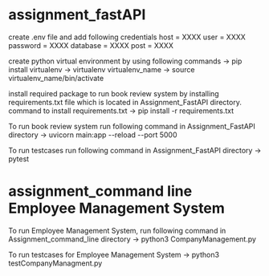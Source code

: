 # assignment_fastAPI
create .env file and add following credentials
host = XXXX
user = XXXX
password = XXXX
database = XXXX
post = XXXX

create python virtual environment by using following commands
-> pip install virtualenv
-> virtualenv virtualenv_name
-> source virtualenv_name/bin/activate

install required package to run book review system by installing requirements.txt file which is located in Assignment_FastAPI directory.
command to install requirements.txt
-> pip install -r requirements.txt

To run book review system run following command in Assignment_FastAPI directory
-> uvicorn main:app --reload --port 5000

To run testcases run following command in Assignment_FastAPI directory
-> pytest

# assignment_command line Employee Management System
To run Employee Management System, run following command in Assignment_command_line directory
-> python3 CompanyManagement.py

To run testcases for Employee Management System
-> python3 testCompanyManagment.py


